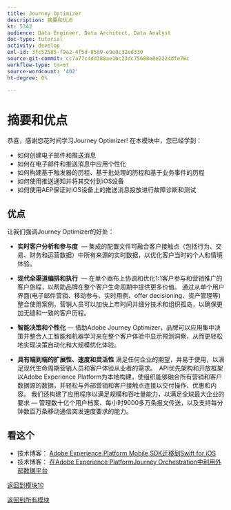 ```yaml
---
title: Journey Optimizer
description: 摘要和优点
kt: 5342
audience: Data Engineer, Data Architect, Data Analyst
doc-type: tutorial
activity: develop
exl-id: 3fc52585-f9a2-4f5d-85d9-e9e0c32ed330
source-git-commit: cc7a77c4dd380ae1bc23dc75608e8e2224dfe78c
workflow-type: tm+mt
source-wordcount: '402'
ht-degree: 0%

---
```


# 摘要和优点

恭喜，感谢您花时间学习Journey Optimizer!
在本模块中，您已经学到：

- 如何创建电子邮件和推送消息
- 如何在电子邮件和推送消息中应用个性化
- 如何构建基于触发器的历程、基于批处理的历程和基于业务事件的历程
- 如何使用推送通知并将其交付到iOS设备
- 如何使用AEP保证对iOS设备上的推送消息投放进行故障诊断和测试

## 优点

让我们强调Journey Optimizer的好处：

- **实时客户分析和参与度**  — 集成的配置文件可融合客户接触点（包括行为、交易、财务和运营数据）中所有来源的实时数据，以优化客户当时的个人和情境体验。  

- **现代全渠道编排和执行**  — 在单个画布上协调和优化1:1客户参与和营销推广的客户旅程，以帮助品牌在整个客户生命周期中提供更多价&#x200B;值。 通过从单个用户界面(电子邮件营销、移动参与、实时用例、offer decisioning、资产管理等)整合使用案例，营销人员可以加快上市时间并细分技术和组织孤岛，以确保更加无缝和一致的客户历程。  

- **智能决策和个性化**  — 借助Adobe Journey Optimizer，品牌可以应用集中决策并整合人工智能和机器学习来在整个客户体验中显示预测洞察，从而更轻松地实现决策自动化和大规模优化体验。 

- **具有端到端的扩展性、速度和灵活性** 满足任何企业的期望，并易于使用，以满足现代生命周期营销人员和客户体验从业者的需求。  API优先架构和开放框架以Adobe Experience Platform为本地构建，使组织能够融合所有营销和客户数据源的数据，并轻松与外部营销和客户接触点连接以交付操作、优惠和内容。 我们还构建了应用程序以满足规模和吞吐量能力，以满足全球最大企业的要求 — 管理数十亿个用户档案、每小时9000多万条报文传送，以及支持每分钟数百万条移动通信突发速度要求的能力。 

## 看这个

- 技术博客： [Adobe Experience Platform Mobile SDK迁移到Swift for iOS](https://medium.com/adobetech/adobe-experience-platform-mobile-sdks-move-to-swift-for-ios-6aa67b67b4d4)
- 技术博客： [在Adobe Experience PlatformJourney Orchestration中利用外部数据平台](https://medium.com/adobetech/leveraging-external-data-platforms-in-adobe-experience-platform-journey-orchestration-54fc6134fe17)

[返回到模块10](./journeyoptimizer.md)

[返回到所有模块](../../overview.md)
